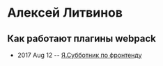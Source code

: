 # Алексей Литвинов

## Как работают плагины webpack
- 2017 Aug 12 -- [Я.Субботник по фронтенду](https://events.yandex.ru/lib/talks/4845/)    

